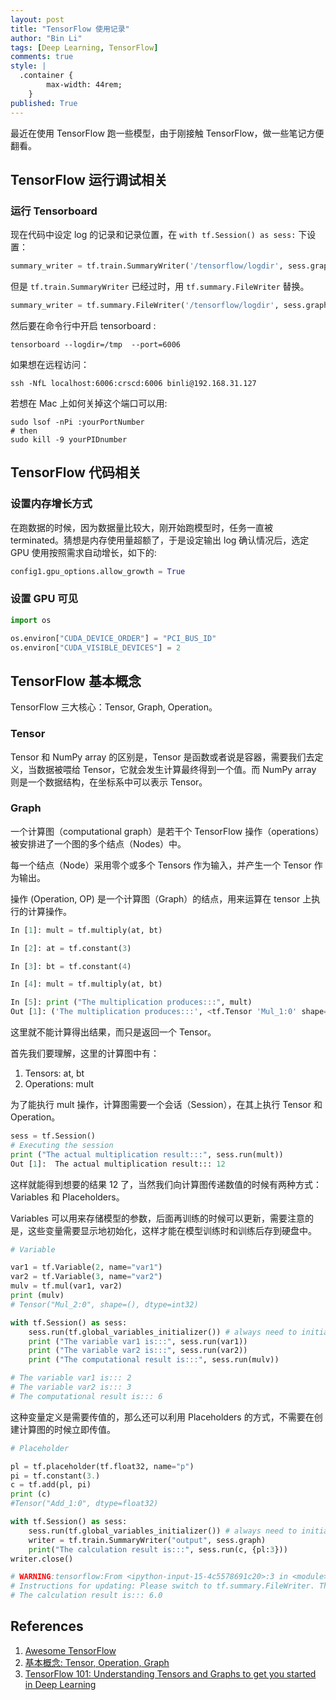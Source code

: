 ```yaml
---
layout: post
title: "TensorFlow 使用记录"
author: "Bin Li"
tags: [Deep Learning, TensorFlow]
comments: true
style: |
  .container {
        max-width: 44rem;
    } 
published: True
---
```


最近在使用 TensorFlow 跑一些模型，由于刚接触 TensorFlow，做一些笔记方便翻看。

## TensorFlow 运行调试相关
### 运行 Tensorboard

现在代码中设定 log 的记录和记录位置，在 `with tf.Session() as sess:` 下设置：

```python
summary_writer = tf.train.SummaryWriter('/tensorflow/logdir', sess.graph_def)
```

但是 `tf.train.SummaryWriter` 已经过时，用 `tf.summary.FileWriter` 替换。


```python
summary_writer = tf.summary.FileWriter('/tensorflow/logdir', sess.graph_def)
```

然后要在命令行中开启 tensorboard :

```shell
tensorboard --logdir=/tmp  --port=6006
```

如果想在远程访问：
```shell
ssh -NfL localhost:6006:crscd:6006 binli@192.168.31.127
```

若想在 Mac 上如何关掉这个端口可以用:
```shell
sudo lsof -nPi :yourPortNumber
# then
sudo kill -9 yourPIDnumber
```

## TensorFlow 代码相关
### 设置内存增长方式
在跑数据的时候，因为数据量比较大，刚开始跑模型时，任务一直被 terminated。猜想是内存使用量超额了，于是设定输出 log 确认情况后，选定 GPU 使用按照需求自动增长，如下的:

```python
config1.gpu_options.allow_growth = True
```

### 设置 GPU 可见
```python
import os

os.environ["CUDA_DEVICE_ORDER"] = "PCI_BUS_ID"
os.environ["CUDA_VISIBLE_DEVICES"] = 2
```

## TensorFlow 基本概念
TensorFlow 三大核心：Tensor, Graph, Operation。

### Tensor
Tensor 和 NumPy array 的区别是，Tensor 是函数或者说是容器，需要我们去定义，当数据被喂给 Tensor，它就会发生计算最终得到一个值。而 NumPy array 则是一个数据结构，在坐标系中可以表示 Tensor。

### Graph
一个计算图（computational graph）是若干个 TensorFlow 操作（operations）被安排进了一个图的多个结点（Nodes）中。

每一个结点（Node）采用零个或多个 Tensors 作为输入，并产生一个 Tensor 作为输出。

操作 (Operation, OP) 是一个计算图（Graph）的结点，用来运算在 tensor 上执行的计算操作。

```python
In [1]: mult = tf.multiply(at, bt)

In [2]: at = tf.constant(3)

In [3]: bt = tf.constant(4)

In [4]: mult = tf.multiply(at, bt)

In [5]: print ("The multiplication produces:::", mult)
Out [1]: ('The multiplication produces:::', <tf.Tensor 'Mul_1:0' shape=() dtype=int32>)
```

这里就不能计算得出结果，而只是返回一个 Tensor。

首先我们要理解，这里的计算图中有：
1. Tensors: at, bt
2. Operations: mult

为了能执行 mult 操作，计算图需要一个会话（Session），在其上执行 Tensor 和Operation。

```python
sess = tf.Session()
# Executing the session
print ("The actual multiplication result:::", sess.run(mult))
Out [1]:  The actual multiplication result::: 12
```

这样就能得到想要的结果 12 了，当然我们向计算图传递数值的时候有两种方式：Variables 和 Placeholders。

Variables 可以用来存储模型的参数，后面再训练的时候可以更新，需要注意的是，这些变量需要显示地初始化，这样才能在模型训练时和训练后存到硬盘中。

```python
# Variable

var1 = tf.Variable(2, name="var1") 
var2 = tf.Variable(3, name="var2")
mulv = tf.mul(var1, var2)
print (mulv)
# Tensor("Mul_2:0", shape=(), dtype=int32)

with tf.Session() as sess:
    sess.run(tf.global_variables_initializer()) # always need to initialize the variable
    print ("The variable var1 is:::", sess.run(var1))
    print ("The variable var2 is:::", sess.run(var2))
    print ("The computational result is:::", sess.run(mulv))

# The variable var1 is::: 2
# The variable var2 is::: 3
# The computational result is::: 6
```

这种变量定义是需要传值的，那么还可以利用 Placeholders 的方式，不需要在创建计算图的时候立即传值。

```python
# Placeholder

pl = tf.placeholder(tf.float32, name="p") 
pi = tf.constant(3.) 
c = tf.add(pl, pi)
print (c)
#Tensor("Add_1:0", dtype=float32)

with tf.Session() as sess:
    sess.run(tf.global_variables_initializer()) # always need to initialize the variables
    writer = tf.train.SummaryWriter("output", sess.graph)
    print("The calculation result is:::", sess.run(c, {pl:3}))
writer.close()

# WARNING:tensorflow:From <ipython‐input‐15‐4c5578691c20>:3 in <module>.: SummaryWriter.__init__ (from tensorflow.python.training.summary_io) is deprecated and will be removed after 2016‐11‐30.
# Instructions for updating: Please switch to tf.summary.FileWriter. The interface and behavior is the same; thi s is just a rename.
# The calculation result is::: 6.0
```

## References
1. [Awesome TensorFlow ](https://github.com/jtoy/awesome-tensorflow#tutorials)
2. [基本概念: Tensor, Operation, Graph](https://blog.csdn.net/shenxiaolu1984/article/details/52813962)
3. [TensorFlow 101: Understanding Tensors and Graphs to get you started in Deep Learning](https://www.analyticsvidhya.com/blog/2017/03/tensorflow-understanding-tensors-and-graphs/)